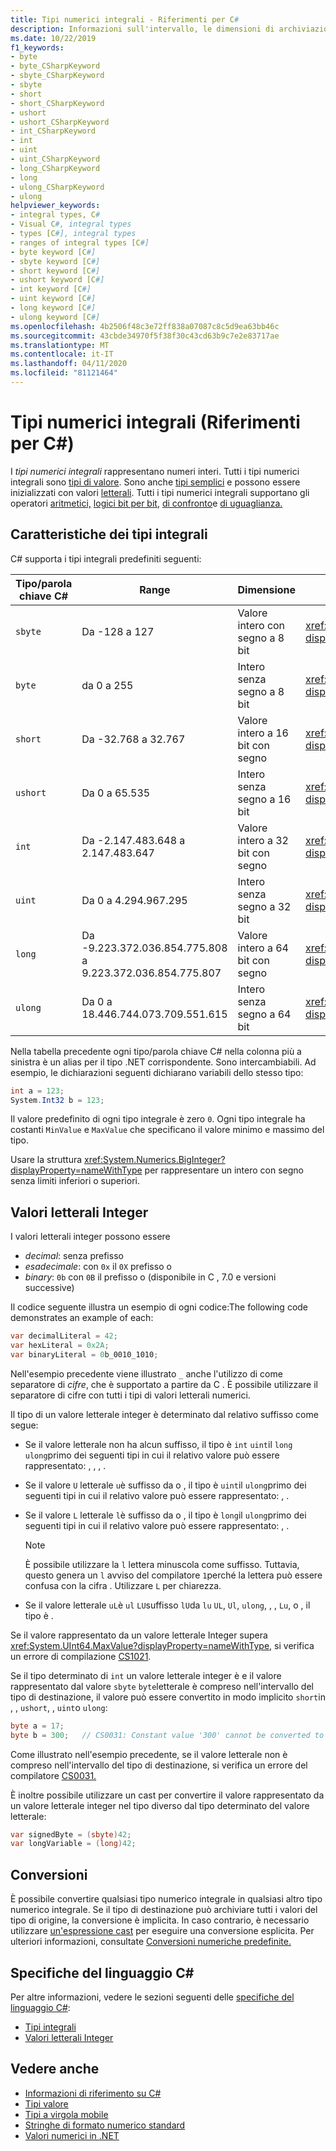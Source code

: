 ```yaml
---
title: Tipi numerici integrali - Riferimenti per C#
description: Informazioni sull'intervallo, le dimensioni di archiviazione e gli usi dei singoli tipi numerici integrali.
ms.date: 10/22/2019
f1_keywords:
- byte
- byte_CSharpKeyword
- sbyte_CSharpKeyword
- sbyte
- short
- short_CSharpKeyword
- ushort
- ushort_CSharpKeyword
- int_CSharpKeyword
- int
- uint
- uint_CSharpKeyword
- long_CSharpKeyword
- long
- ulong_CSharpKeyword
- ulong
helpviewer_keywords:
- integral types, C#
- Visual C#, integral types
- types [C#], integral types
- ranges of integral types [C#]
- byte keyword [C#]
- sbyte keyword [C#]
- short keyword [C#]
- ushort keyword [C#]
- int keyword [C#]
- uint keyword [C#]
- long keyword [C#]
- ulong keyword [C#]
ms.openlocfilehash: 4b2506f48c3e72ff838a07087c8c5d9ea63bb46c
ms.sourcegitcommit: 43cbde34970f5f38f30c43cd63b9c7e2e83717ae
ms.translationtype: MT
ms.contentlocale: it-IT
ms.lasthandoff: 04/11/2020
ms.locfileid: "81121464"
---
```

# <a name="integral-numeric-types--c-reference"></a>Tipi numerici integrali (Riferimenti per C#)

I *tipi numerici integrali* rappresentano numeri interi. Tutti i tipi numerici integrali sono [tipi di valore](value-types.md). Sono anche [tipi semplici](value-types.md#built-in-value-types) e possono essere inizializzati con valori [letterali](#integer-literals). Tutti i tipi numerici integrali supportano gli operatori [aritmetici,](../operators/arithmetic-operators.md) [logici bit per bit](../operators/bitwise-and-shift-operators.md), [di confronto](../operators/comparison-operators.md)e [di uguaglianza.](../operators/equality-operators.md)

## <a name="characteristics-of-the-integral-types"></a>Caratteristiche dei tipi integrali

C# supporta i tipi integrali predefiniti seguenti:

|Tipo/parola chiave C#|Range|Dimensione|Tipo .NET|
|----------|-----------|----------|-------------|
|`sbyte`|Da -128 a 127|Valore intero con segno a 8 bit|<xref:System.SByte?displayProperty=nameWithType>|
|`byte`|da 0 a 255|Intero senza segno a 8 bit|<xref:System.Byte?displayProperty=nameWithType>|
|`short`|Da -32.768 a 32.767|Valore intero a 16 bit con segno|<xref:System.Int16?displayProperty=nameWithType>|
|`ushort`|Da 0 a 65.535|Intero senza segno a 16 bit|<xref:System.UInt16?displayProperty=nameWithType>|
|`int`|Da -2.147.483.648 a 2.147.483.647|Valore intero a 32 bit con segno|<xref:System.Int32?displayProperty=nameWithType>|
|`uint`|Da 0 a 4.294.967.295|Intero senza segno a 32 bit|<xref:System.UInt32?displayProperty=nameWithType>|
|`long`|Da -9.223.372.036.854.775.808 a 9.223.372.036.854.775.807|Valore intero a 64 bit con segno|<xref:System.Int64?displayProperty=nameWithType>|
|`ulong`|Da 0 a 18.446.744.073.709.551.615|Intero senza segno a 64 bit|<xref:System.UInt64?displayProperty=nameWithType>|

Nella tabella precedente ogni tipo/parola chiave C# nella colonna più a sinistra è un alias per il tipo .NET corrispondente. Sono intercambiabili. Ad esempio, le dichiarazioni seguenti dichiarano variabili dello stesso tipo:

```csharp
int a = 123;
System.Int32 b = 123;
```

Il valore predefinito di ogni tipo integrale è zero `0`. Ogni tipo integrale ha costanti `MinValue` e `MaxValue` che specificano il valore minimo e massimo del tipo.

Usare la struttura <xref:System.Numerics.BigInteger?displayProperty=nameWithType> per rappresentare un intero con segno senza limiti inferiori o superiori.

## <a name="integer-literals"></a>Valori letterali Integer

I valori letterali integer possono essere

- *decimal*: senza prefisso
- *esadecimale*: con `0x` il `0X` prefisso o
- *binary*: `0b` con `0B` il prefisso o (disponibile in C , 7.0 e versioni successive)

Il codice seguente illustra un esempio di ogni codice:The following code demonstrates an example of each:

```csharp
var decimalLiteral = 42;
var hexLiteral = 0x2A;
var binaryLiteral = 0b_0010_1010;
```

Nell'esempio precedente viene illustrato `_` anche l'utilizzo di come separatore di *cifre*, che è supportato a partire da C . È possibile utilizzare il separatore di cifre con tutti i tipi di valori letterali numerici.

Il tipo di un valore letterale integer è determinato dal relativo suffisso come segue:

- Se il valore letterale non ha alcun suffisso, il tipo è `int` `uint`il `long` `ulong`primo dei seguenti tipi in cui il relativo valore può essere rappresentato: , , , .
- Se il valore `U` letterale `u`è suffisso da o , il tipo è `uint`il `ulong`primo dei seguenti tipi in cui il relativo valore può essere rappresentato: , .
- Se il valore `L` letterale `l`è suffisso da o , il tipo è `long`il `ulong`primo dei seguenti tipi in cui il relativo valore può essere rappresentato: , .

  > [!NOTE]
  > È possibile utilizzare la `l` lettera minuscola come suffisso. Tuttavia, questo genera un `l` avviso del compilatore `1`perché la lettera può essere confusa con la cifra . Utilizzare `L` per chiarezza.

- Se il valore letterale `uL`è `ul` `LU`suffisso `lU`da `lu` `UL`, `Ul`, `ulong`, , , `Lu`, o , il tipo è .

Se il valore rappresentato da un valore letterale Integer supera <xref:System.UInt64.MaxValue?displayProperty=nameWithType>, si verifica un errore di compilazione [CS1021](../../misc/cs1021.md).

Se il tipo determinato di `int` un valore letterale integer è e il valore rappresentato dal valore `sbyte` `byte`letterale è compreso nell'intervallo del tipo di destinazione, il valore può essere convertito in modo implicito `short`in , , `ushort`, , `uint`o `ulong`:

```csharp
byte a = 17;
byte b = 300;   // CS0031: Constant value '300' cannot be converted to a 'byte'
```

Come illustrato nell'esempio precedente, se il valore letterale non è compreso nell'intervallo del tipo di destinazione, si verifica un errore del compilatore [CS0031.](../../misc/cs0031.md)

È inoltre possibile utilizzare un cast per convertire il valore rappresentato da un valore letterale integer nel tipo diverso dal tipo determinato del valore letterale:

```csharp
var signedByte = (sbyte)42;
var longVariable = (long)42;
```

## <a name="conversions"></a>Conversioni

È possibile convertire qualsiasi tipo numerico integrale in qualsiasi altro tipo numerico integrale. Se il tipo di destinazione può archiviare tutti i valori del tipo di origine, la conversione è implicita. In caso contrario, è necessario utilizzare [un'espressione cast](../operators/type-testing-and-cast.md#cast-expression) per eseguire una conversione esplicita. Per ulteriori informazioni, consultate [Conversioni numeriche predefinite.](numeric-conversions.md)

## <a name="c-language-specification"></a>Specifiche del linguaggio C#

Per altre informazioni, vedere le sezioni seguenti delle [specifiche del linguaggio C#](~/_csharplang/spec/introduction.md):

- [Tipi integrali](~/_csharplang/spec/types.md#integral-types)
- [Valori letterali Integer](~/_csharplang/spec/lexical-structure.md#integer-literals)

## <a name="see-also"></a>Vedere anche

- [Informazioni di riferimento su C#](../index.md)
- [Tipi valore](value-types.md)
- [Tipi a virgola mobile](floating-point-numeric-types.md)
- [Stringhe di formato numerico standard](../../../standard/base-types/standard-numeric-format-strings.md)
- [Valori numerici in .NET](../../../standard/numerics.md)
